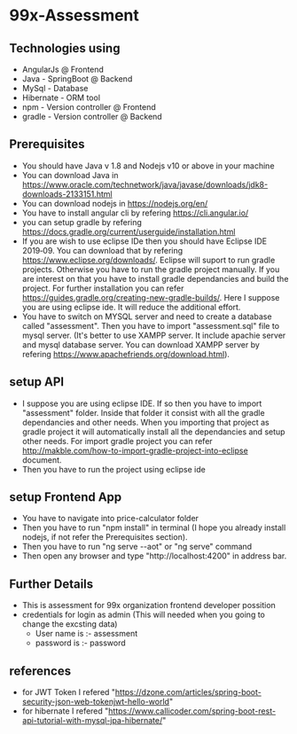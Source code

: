 # 99x-Assessment

## Technologies using
 - AngularJs @ Frontend
 - Java - SpringBoot @ Backend
 - MySql - Database
 - Hibernate - ORM tool
 - npm - Version controller @ Frontend
 - gradle - Version controller @ Backend

## Prerequisites 
 - You should have Java v 1.8 and Nodejs v10 or above in your machine
 - You can download Java in https://www.oracle.com/technetwork/java/javase/downloads/jdk8-downloads-2133151.html
 - You can download nodejs in https://nodejs.org/en/
 - You have to install angular cli by refering https://cli.angular.io/
 - you can setup gradle by refering https://docs.gradle.org/current/userguide/installation.html
 - If you are wish to use eclipse IDe then you should have Eclipse IDE 2019‑09. You can download that by refering https://www.eclipse.org/downloads/. Eclipse will suport to run gradle projects. Otherwise you have to run the gradle project manually. If you are interest on that you have to install gradle dependancies and build the project. For further installation you can refer https://guides.gradle.org/creating-new-gradle-builds/. Here I suppose you are using eclipse ide. It will reduce the additional effort.
  - You have to switch on MYSQL server and need to create a database called "assessment". Then you have to import "assessment.sql" file to mysql server. (It's better to use XAMPP server. It include apachie server and mysql database server. You can download XAMPP server by refering https://www.apachefriends.org/download.html).

## setup API
 - I suppose you are using eclipse IDE. If so then you have to import "assessment" folder. Inside that folder it consist with all the gradle dependancies and other needs. When you importing that project as gradle project it will automatically install all the dependancies and setup other needs. For import gradle project you can refer 
 http://makble.com/how-to-import-gradle-project-into-eclipse document.
 - Then you have to run the project using eclipse ide
 
## setup Frontend App
 - You have to navigate into price-calculator folder
 - Then you have to run "npm install" in terminal (I hope you already install nodejs, if not refer the Prerequisites section).
 - Then you have to run "ng serve --aot" or  "ng serve" command
 - Then open any browser and type "http://localhost:4200" in address bar.
 
## Further Details
- This is assessment for 99x organization frontend developer possition
- credentials for login as admin  (This will needed when you going to change the excsting data)
  - User name is :- assessment
  - password is :- password

## references
- for JWT Token I refered "https://dzone.com/articles/spring-boot-security-json-web-tokenjwt-hello-world"
- for hibernate I refered "https://www.callicoder.com/spring-boot-rest-api-tutorial-with-mysql-jpa-hibernate/"
